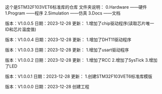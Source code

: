 这个是STM32F103VET6标准库的仓库
文件夹说明：
 0.Hardware ——硬件 
 1.Program ——程序 
 2.Simulation ——仿真 
 3.Docs ——文档

版本：V1.0.0.5
日期：2023-12-28
更新：
1.增加了chip驱动程序(读取芯片唯一ID和芯片温度值)

版本：V1.0.0.4
日期：2023-12-28
更新：
1.增加了DHT11驱动程序

版本：V1.0.0.3
日期：2023-12-28
更新：
1.增加了usart驱动程序

版本：V1.0.0.2
日期：2023-12-28
更新：
1.增加了RCC
2.增加了SysTick
3.增加了LED

版本：V1.0.0.1
日期：2023-12-28
更新：
1.创建STM32F103VET6标准库模版

版本：V1.0.0.0
日期：2023-12-28
创建工程